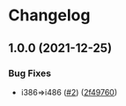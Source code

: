 # Changelog

## 1.0.0 (2021-12-25)


### Bug Fixes

* i386=>i486 ([#2](https://www.github.com/looztra/asdf-btop/issues/2)) ([2f49760](https://www.github.com/looztra/asdf-btop/commit/2f497607d616bd9b06eba07decdb5235fd0ea0d0))
